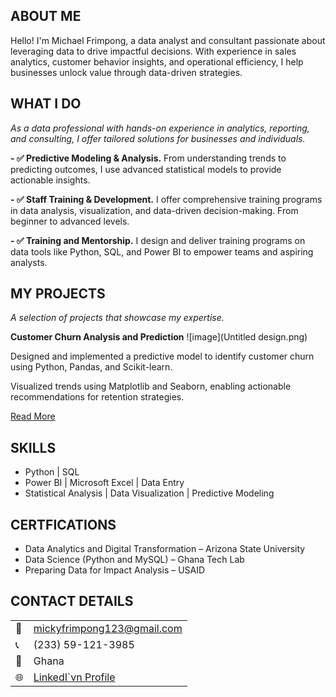 <!--Section 1: Introduce your self-->
## ABOUT ME

Hello! I'm Michael Frimpong, a data analyst and consultant passionate about leveraging data to drive impactful decisions. With experience in sales analytics, customer behavior insights, and operational efficiency, I help businesses unlock value through data-driven strategies.


<!--Mention your top/relevant skills here - core and soft skills-->
## WHAT I DO

*As a data professional with hands-on experience in analytics, reporting, and consulting, I offer tailored solutions for businesses and individuals.*

**- ✅ Predictive Modeling & Analysis.**
From understanding trends to predicting outcomes, I use advanced statistical models to provide actionable insights.

**- ✅ Staff Training & Development.**
I offer comprehensive training programs in data analysis, visualization, and data-driven decision-making. From beginner to advanced levels. 

**- ✅ Training and Mentorship.**
I design and deliver training programs on data tools like Python, SQL, and Power BI to empower teams and aspiring analysts.

<!--Section 2: List 3-4 key projects-->
## MY PROJECTS 

*A selection of projects that showcase my expertise.*

**Customer Churn Analysis and Prediction**
![image](Untitled design.png)

Designed and implemented a predictive model to identify customer churn using Python, Pandas, and Scikit-learn.

Visualized trends using Matplotlib and Seaborn, enabling actionable recommendations for retention strategies.

[Read More](https://github.com/mk-frimpong/Data-Analysis-/blob/main/Customer%20Churn%20Analysis.ipynb)



## SKILLS
- Python | SQL
- Power BI | Microsoft Excel | Data Entry
- Statistical Analysis | Data Visualization | Predictive Modeling

## CERTFICATIONS
- Data Analytics and Digital Transformation – Arizona State University
- Data Science (Python and MySQL) – Ghana Tech Lab
- Preparing Data for Impact Analysis – USAID

## CONTACT DETAILS

<table>
  <tbody>
    <tr>
      <td>📧</td>
      <td><a href="mailto:mickyfrimpong123@gmail.com">mickyfrimpong123@gmail.com</a></td>
    </tr>
    <tr>
      <td>📞</td>
      <td>(233) 59-121-3985</td>
    </tr>
    <tr>
      <td>📍</td>
      <td>Ghana</td>
    </tr>
    <tr>
      <td>🌐</td>
      <td><a href="[[https://linkedin.com/in/etukanietie](https://www.linkedin.com/in/frimpong-michael-334514237)]([https://www.linkedin.com/in/frimpong-michael-334514237](https://www.linkedin.com/in/frimpong-michael-334514237))">LinkedI`vn Profile</a></td>
    </tr>
  </tbody>
</table>
